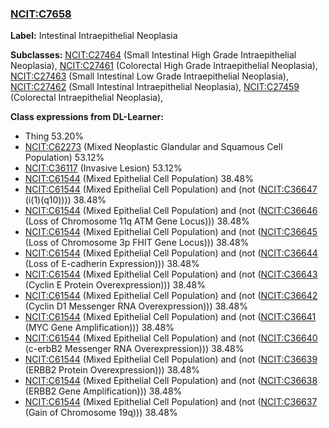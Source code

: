 
### [NCIT:C7658](http://purl.obolibrary.org/obo/NCIT_C7658)
**Label:** Intestinal Intraepithelial Neoplasia

**Subclasses:** [NCIT:C27464](http://purl.obolibrary.org/obo/NCIT_C27464) (Small Intestinal High Grade Intraepithelial Neoplasia), [NCIT:C27461](http://purl.obolibrary.org/obo/NCIT_C27461) (Colorectal High Grade Intraepithelial Neoplasia), [NCIT:C27463](http://purl.obolibrary.org/obo/NCIT_C27463) (Small Intestinal Low Grade Intraepithelial Neoplasia), [NCIT:C27462](http://purl.obolibrary.org/obo/NCIT_C27462) (Small Intestinal Intraepithelial Neoplasia), [NCIT:C27459](http://purl.obolibrary.org/obo/NCIT_C27459) (Colorectal Intraepithelial Neoplasia), 

**Class expressions from DL-Learner:**

- Thing 53.20%
- [NCIT:C62273](http://purl.obolibrary.org/obo/NCIT_C62273) (Mixed Neoplastic Glandular and Squamous Cell Population) 53.12%
- [NCIT:C36117](http://purl.obolibrary.org/obo/NCIT_C36117) (Invasive Lesion) 53.12%
- [NCIT:C61544](http://purl.obolibrary.org/obo/NCIT_C61544) (Mixed Epithelial Cell Population) 38.48%
- [NCIT:C61544](http://purl.obolibrary.org/obo/NCIT_C61544) (Mixed Epithelial Cell Population) and (not ([NCIT:C36647](http://purl.obolibrary.org/obo/NCIT_C36647) (i(1)(q10)))) 38.48%
- [NCIT:C61544](http://purl.obolibrary.org/obo/NCIT_C61544) (Mixed Epithelial Cell Population) and (not ([NCIT:C36646](http://purl.obolibrary.org/obo/NCIT_C36646) (Loss of Chromosome 11q ATM Gene Locus))) 38.48%
- [NCIT:C61544](http://purl.obolibrary.org/obo/NCIT_C61544) (Mixed Epithelial Cell Population) and (not ([NCIT:C36645](http://purl.obolibrary.org/obo/NCIT_C36645) (Loss of Chromosome 3p FHIT Gene Locus))) 38.48%
- [NCIT:C61544](http://purl.obolibrary.org/obo/NCIT_C61544) (Mixed Epithelial Cell Population) and (not ([NCIT:C36644](http://purl.obolibrary.org/obo/NCIT_C36644) (Loss of E-cadherin Expression))) 38.48%
- [NCIT:C61544](http://purl.obolibrary.org/obo/NCIT_C61544) (Mixed Epithelial Cell Population) and (not ([NCIT:C36643](http://purl.obolibrary.org/obo/NCIT_C36643) (Cyclin E Protein Overexpression))) 38.48%
- [NCIT:C61544](http://purl.obolibrary.org/obo/NCIT_C61544) (Mixed Epithelial Cell Population) and (not ([NCIT:C36642](http://purl.obolibrary.org/obo/NCIT_C36642) (Cyclin D1 Messenger RNA Overexpression))) 38.48%
- [NCIT:C61544](http://purl.obolibrary.org/obo/NCIT_C61544) (Mixed Epithelial Cell Population) and (not ([NCIT:C36641](http://purl.obolibrary.org/obo/NCIT_C36641) (MYC Gene Amplification))) 38.48%
- [NCIT:C61544](http://purl.obolibrary.org/obo/NCIT_C61544) (Mixed Epithelial Cell Population) and (not ([NCIT:C36640](http://purl.obolibrary.org/obo/NCIT_C36640) (c-erbB2 Messenger RNA Overexpression))) 38.48%
- [NCIT:C61544](http://purl.obolibrary.org/obo/NCIT_C61544) (Mixed Epithelial Cell Population) and (not ([NCIT:C36639](http://purl.obolibrary.org/obo/NCIT_C36639) (ERBB2 Protein Overexpression))) 38.48%
- [NCIT:C61544](http://purl.obolibrary.org/obo/NCIT_C61544) (Mixed Epithelial Cell Population) and (not ([NCIT:C36638](http://purl.obolibrary.org/obo/NCIT_C36638) (ERBB2 Gene Amplification))) 38.48%
- [NCIT:C61544](http://purl.obolibrary.org/obo/NCIT_C61544) (Mixed Epithelial Cell Population) and (not ([NCIT:C36637](http://purl.obolibrary.org/obo/NCIT_C36637) (Gain of Chromosome 19q))) 38.48%


